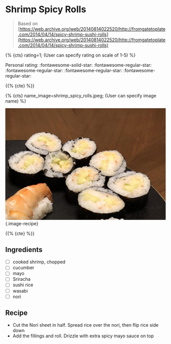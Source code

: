 # Shrimp Spicy Rolls

> Based on [https://web.archive.org/web/20140814022520/http://fromgatetoplate.com/2014/04/14/spicy-shrimp-sushi-rolls](https://web.archive.org/web/20140814022520/http://fromgatetoplate.com/2014/04/14/spicy-shrimp-sushi-rolls)

{% {cts} rating=1; (User can specify rating on scale of 1-5) %}

Personal rating: :fontawesome-solid-star: :fontawesome-regular-star: :fontawesome-regular-star: :fontawesome-regular-star: :fontawesome-regular-star:

{{% {cte} %}}

{% {cts} name_image=shrimp_spicy_rolls.jpeg; (User can specify image name) %}

![shrimp_spicy_rolls.jpeg](./shrimp_spicy_rolls.jpeg){.image-recipe}

{{% {cte} %}}

## Ingredients

- [ ] cooked shrimp, chopped
- [ ] cucumber
- [ ] mayo
- [ ] Sriracha
- [ ] sushi rice
- [ ] wasabi
- [ ] nori

## Recipe

- Cut the Nori sheet in half. Spread rice over the nori, then flip rice side down
- Add the fillings and roll. Drizzle with extra spicy mayo sauce on top
